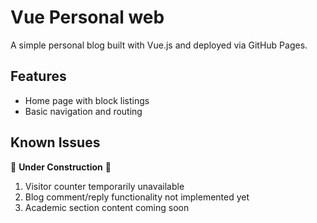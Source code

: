 # Vue Personal web

A simple personal blog built with Vue.js and deployed via GitHub Pages.

## Features
- Home page with block listings
- Basic navigation and routing

## Known Issues
🚧 **Under Construction** 🚧
1. Visitor counter temporarily unavailable
2. Blog comment/reply functionality not implemented yet
3. Academic section content coming soon

